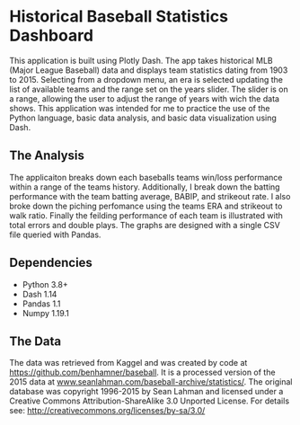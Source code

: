 # Historical Baseball Statistics Dashboard
This application is built using Plotly Dash. The app takes historical MLB (Major League Baseball) data and displays team statistics dating from 1903 to 2015. Selecting from a dropdown menu, an era is selected updating the list of available teams and the range set on the years slider. The slider is on a range, allowing the user to adjust the range of years with wich the data shows. This application was intended for me to practice the use of the Python language, basic data analysis, and basic data visualization using Dash.

## The Analysis
The applicaiton breaks down each baseballs teams win/loss performance within a range of the teams history. Additionally, I break down the batting performance with the team batting average, BABIP, and strikeout rate. I also broke down the piching perfomance using the teams ERA and strikeout to walk ratio. Finally the feilding performance of each team is illustrated with total errors and double plays. The graphs are designed with a single CSV file queried with Pandas.

## Dependencies
- Python 3.8+
- Dash 1.14
- Pandas 1.1
- Numpy 1.19.1

## The Data
The data was retrieved from Kaggel and was created by code at https://github.com/benhamner/baseball. It is a processed version of the 2015 data at www.seanlahman.com/baseball-archive/statistics/. The original database was copyright 1996-2015 by Sean Lahman and licensed under a Creative Commons Attribution-ShareAlike 3.0 Unported License. For details see: http://creativecommons.org/licenses/by-sa/3.0/
